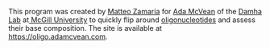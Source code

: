 This program was created by [Matteo Zamaria](https://github.com/mzama) for [Ada McVean](https://adamcvean.wordpress.com/) of the [Damha Lab](https://damha-group.mcgill.ca/) at[ McGill University](https://www.mcgill.ca/) to quickly flip around [oligonucleotides](https://en.wikipedia.org/wiki/Oligonucleotide) and assess their base composition. The site is available at https://oligo.adamcvean.com.